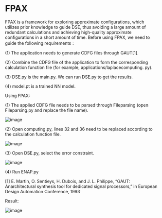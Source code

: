 # FPAX
FPAX is a framework for exploring approximate configurations, which utilizes prior knowledge to guide DSE, thus avoiding a large amount of redundant calculations and achieving high-quality approximate configurations in a short amount of time.
Before using FPAX, we need to guide the following requirements：


(1) The application needs to generate CDFG files through GAUT[1].

(2) Combine the CDFG file of the application to form the corresponding calculation function file (for example, applications/laplacecomputing. py).

(3) DSE.py is the main.py. We can run DSE.py to get the results.

(4) model.pt is a trained NN model.

Using FPAX:

(1) The applied CDFG file needs to be parsed through Fileparsing (open Fileparsing.py and replace the file name).

![image](https://github.com/douyuqin/FPAX/assets/76696712/74b5af4a-fc51-4d30-81d3-dac4ef3182f8)

(2) Open computing.py, lines 32 and 36 need to be replaced according to the calculation function file.

![image](https://github.com/douyuqin/FPAX/assets/76696712/5ca2752f-8545-435c-81f8-b15ce048d8ba)


(3) Open DSE.py, select the error constraint.

![image](https://github.com/douyuqin/FPAX/assets/76696712/e7b6833d-a3f9-4739-bcad-9a4e569dcb51)

(4) Run ENAP.py

[1] E. Martin, O. Sentieys, H. Dubois, and J. L. Philippe, “GAUT: Anarchitectural synthesis tool for dedicated signal processors,” in European Design Automation Conference, 1993

Result:

![image](https://github.com/douyuqin/FPAX/assets/76696712/7aaacd9e-5aac-4718-b5ed-8a2fc0be1d08)
